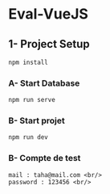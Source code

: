 # Eval-VueJS


## 1- Project Setup

```sh
npm install
```

### A- Start Database

```sh
npm run serve
```

### B- Start projet

```sh
npm run dev
```

### B- Compte de test

```
mail : taha@mail.com <br/>
password : 123456 <br/>
```


